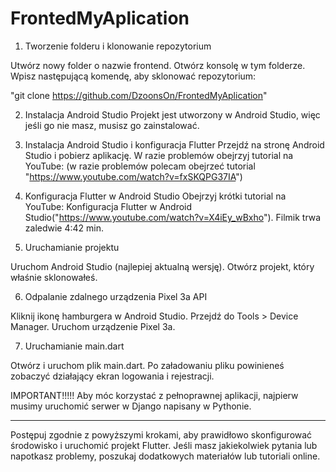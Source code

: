 ﻿# FrontedMyAplication
 1. Tworzenie folderu i klonowanie repozytorium

Utwórz nowy folder o nazwie frontend.
Otwórz konsolę w tym folderze.
Wpisz następującą komendę, aby sklonować repozytorium:

"git clone https://github.com/DzoonsOn/FrontedMyAplication"

2. Instalacja Android Studio
Projekt jest utworzony w Android Studio, więc jeśli go nie masz, musisz go zainstalować.

3. Instalacja Android Studio i konfiguracja Flutter
Przejdź na stronę Android Studio i pobierz aplikację.
W razie problemów obejrzyj tutorial na YouTube: (w razie problemów polecam obejrzeć tutorial  "https://www.youtube.com/watch?v=fxSKQPG37IA")

4. Konfiguracja Flutter w Android Studio
Obejrzyj krótki tutorial na YouTube: Konfiguracja Flutter w Android Studio("https://www.youtube.com/watch?v=X4iEy_wBxho"). Filmik trwa zaledwie 4:42 min.

5. Uruchamianie projektu

Uruchom Android Studio (najlepiej aktualną wersję).
Otwórz projekt, który właśnie sklonowałeś.

6. Odpalanie zdalnego urządzenia Pixel 3a API

Kliknij ikonę hamburgera w Android Studio.
Przejdź do Tools > Device Manager.
Uruchom urządzenie Pixel 3a.

7. Uruchamianie main.dart

Otwórz i uruchom plik main.dart.
Po załadowaniu pliku powinieneś zobaczyć działający ekran logowania i rejestracji.

IMPORTANT!!!!!
Aby móc korzystać z pełnoprawnej aplikacji, najpierw musimy uruchomić serwer w Django napisany w Pythonie.


-------------------------------------------------------------------------------------------------------------------------------------------

Postępuj zgodnie z powyższymi krokami, aby prawidłowo skonfigurować środowisko i uruchomić projekt Flutter. Jeśli masz jakiekolwiek pytania lub napotkasz problemy, poszukaj dodatkowych materiałów lub tutoriali online.
